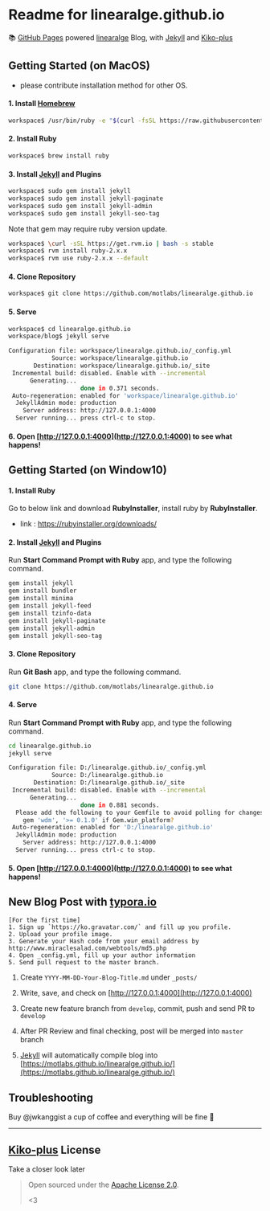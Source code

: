# Readme for linearalge.github.io

📚 [GitHub Pages](https://pages.github.com/) powered [linearalge](https://motlabs.github.io/linearalge.github.io/) Blog, with [Jekyll](http://jekyllrb.com) and [Kiko-plus](https://aweekj.github.io/Kiko-plus/)


## Getting Started (on MacOS)
- please contribute installation method for other OS.

#### 1. Install [Homebrew](https://brew.sh/)

```bash
workspace$ /usr/bin/ruby -e "$(curl -fsSL https://raw.githubusercontent.com/Homebrew/install/master/install)"
```

#### 2. Install Ruby

```bash
workspace$ brew install ruby
```

#### 3. Install [Jekyll](https://jekyllrb.com/docs/installation/) and Plugins

```bash
workspace$ sudo gem install jekyll
workspace$ sudo gem install jekyll-paginate
workspace$ sudo gem install jekyll-admin
workspace$ sudo gem install jekyll-seo-tag
```
Note that gem may require ruby version update.
```bash
workspace$ \curl -sSL https://get.rvm.io | bash -s stable
workspace$ rvm install ruby-2.x.x
workspace$ rvm use ruby-2.x.x --default
```

#### 4. Clone Repository

```bash
workspace$ git clone https://github.com/motlabs/linearalge.github.io
```

#### 5. Serve

```bash
workspace$ cd linearalge.github.io
workspace/blog$ jekyll serve
```

```bash
Configuration file: workspace/linearalge.github.io/_config.yml
            Source: workspace/linearalge.github.io
       Destination: workspace/linearalge.github.io/_site
 Incremental build: disabled. Enable with --incremental
      Generating... 
                    done in 0.371 seconds.
 Auto-regeneration: enabled for 'workspace/linearalge.github.io'
  JekyllAdmin mode: production
    Server address: http://127.0.0.1:4000
  Server running... press ctrl-c to stop.
```

#### 6. Open [http://127.0.0.1:4000](http://127.0.0.1:4000) to see what happens!

## Getting Started (on Window10)
#### 1. Install Ruby
Go to below link and download **RubyInstaller**, install ruby by **RubyInstaller**.
- link : https://rubyinstaller.org/downloads/

#### 2. Install [Jekyll](https://jekyllrb.com/docs/installation/) and Plugins
Run **Start Command Prompt with Ruby** app, and type the following command.

```bash
gem install jekyll
gem install bundler
gem install minima
gem install jekyll-feed
gem install tzinfo-data
gem install jekyll-paginate
gem install jekyll-admin
gem install jekyll-seo-tag
```

#### 3. Clone Repository
Run **Git Bash** app, and type the following command.

```bash
git clone https://github.com/motlabs/linearalge.github.io
```

#### 4. Serve
Run **Start Command Prompt with Ruby** app, and type the following command.

```bash
cd linearalge.github.io
jekyll serve
```
```bash
Configuration file: D:/linearalge.github.io/_config.yml
            Source: D:/linearalge.github.io
       Destination: D:/linearalge.github.io/_site
 Incremental build: disabled. Enable with --incremental
      Generating...
                    done in 0.881 seconds.
  Please add the following to your Gemfile to avoid polling for changes:
    gem 'wdm', '>= 0.1.0' if Gem.win_platform?
 Auto-regeneration: enabled for 'D:/linearalge.github.io'
  JekyllAdmin mode: production
    Server address: http://127.0.0.1:4000
  Server running... press ctrl-c to stop.
```

#### 5. Open [http://127.0.0.1:4000](http://127.0.0.1:4000) to see what happens!

## New Blog Post with [typora.io](https://typora.io)

```
[For the first time] 
1. Sign up `https://ko.gravatar.com/` and fill up you profile.
2. Upload your profile image.
3. Generate your Hash code from your email address by http://www.miraclesalad.com/webtools/md5.php
4. Open _config.yml, fill up your author information
5. Send pull request to the master branch.
```
1. Create `YYYY-MM-DD-Your-Blog-Title.md` under `_posts/`

2. Write, save, and check on [http://127.0.0.1:4000](http://127.0.0.1:4000)

3. Create new feature branch from `develop`, commit, push and send PR to `develop`

4. After PR Review and final checking, post will be merged into `master` branch

5. [Jekyll](http://jekyllrb.com) will automatically compile blog into [https://motlabs.github.io/linearalge.github.io/](https://motlabs.github.io/linearalge.github.io/)

## Troubleshooting

Buy @jwkanggist a cup of coffee and everything will be fine 🎉

---

## [Kiko-plus](https://aweekj.github.io/Kiko-plus/) License

Take a closer look later

> Open sourced under the [Apache License 2.0](LICENSE.md).
>
> <3
